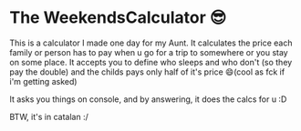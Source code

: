 # The WeekendsCalculator 😎

This is a calculator I made one day for my Aunt.
It calculates the price each family or person has to pay when u go for a trip to somewhere or you stay on some place. It accepts you to define who sleeps and who don't (so they pay the double) and the childs pays only half of it's price 😄(cool as fck if i'm getting asked)

It asks you things on console, and by answering, it does the calcs for u :D

BTW, it's in catalan :/
